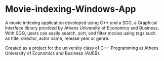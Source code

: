 # Movie-indexing-Windows-App
A movie indexing application developed using C++ and a SGG, a Graphical Interface library provided by Athens University of Economics and Business. With SGG, users can easily search, sort, and filter movies using tags such as title, director, actor name, release year or genre. 

Created as a project for the university class of C++ Programming at Athens University of Economics and Business (AUEB).
